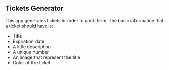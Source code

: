 ## Tickets Generator

This app generates tickets in order to print them. The basic information that a ticket should have is:

- Title
- Expiration date
- A little description
- A unique number
- An image that represent the title
- Color of the ticket